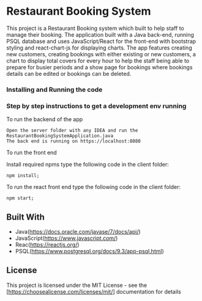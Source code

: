 # Restaurant Booking System

This project is a Restaurant Booking system which built to help staff 
to manage their booking. The application built with a Java back-end, running
PSQL database and uses JavaScript/React for the front-end with bootstrap styling
and react-chart-js for displaying charts. The app features creating new customers, 
creating bookings with either existing or new customers, a chart to display total
covers for every hour to help the staff being able to prepare for busier periods
and a show page for bookings where bookings details can be edited or bookings 
can be deleted.

### Installing and Running the code
### Step by step instructions to get a development env running

To run the backend of the app

```
Open the server folder with any IDEA and run the RestaurantBookingSystemApplication.java
The back end is running on https://localhost:8080
```

To run the front end

Install required npms type the following code in the client folder:

```
npm install;
```

To run the react front end type the following code in the client folder:

```
npm start;
```

## Built With

* Java(https://docs.oracle.com/javase/7/docs/api/)
* JavaScript(https://www.javascript.com/)
* Reac(https://reactjs.org/)
* PSQL(https://www.postgresql.org/docs/9.3/app-psql.html)

## License

This project is licensed under the MIT License - see the [https://choosealicense.com/licenses/mit/] documentation for details
